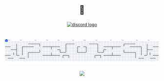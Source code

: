 <h1 align="center">👋</h1>

###

<div align="center">
  <a href="www.discordapp.com/users/1270558176822952069" target="_blank">
    <img src="https://img.shields.io/static/v1?message=Discord&logo=discord&label=&color=7289DA&logoColor=white&labelColor=&style=for-the-badge" height="25" alt="discord logo"  />
  </a>
</div>

###

<br clear="both">

<picture>
  <source media="(prefers-color-scheme: dark)" srcset="https://raw.githubusercontent.com/sebahubert/sebahubert/output/pacman-contribution-graph-dark.svg">
  <source media="(prefers-color-scheme: light)" srcset="https://raw.githubusercontent.com/sebahubert/sebahubert/output/pacman-contribution-graph.svg">
  <img alt="pacman contribution graph" src="https://raw.githubusercontent.com/sebahubert/sebahubert/output/pacman-contribution-graph.svg">
</picture>

###

<div align="center">
  <img height="200" src="https://media.tenor.com/ZtGJnU_AYUgAAAAM/dexter-james-doakes.gif"  />
</div>

###
